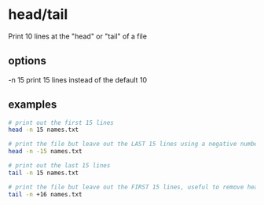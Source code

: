 # head/tail

Print 10 lines at the "head" or "tail" of a file

## options

-n 15 print 15 lines instead of the default 10

## examples

```bash
# print out the first 15 lines
head -n 15 names.txt

# print the file but leave out the LAST 15 lines using a negative number:
head -n -15 names.txt

# print out the last 15 lines
tail -n 15 names.txt

# print the file but leave out the FIRST 15 lines, useful to remove headers:
tail -n +16 names.txt
```
